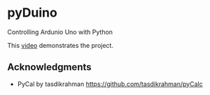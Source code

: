 # pyDuino
Controlling Ardunio Uno with Python

 This [video](https://www.youtube.com/watch?v=85bdS1toeBg) demonstrates the project.
 

## Acknowledgments

* PyCal by tasdikrahman https://github.com/tasdikrahman/pyCalc
